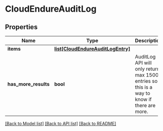 # CloudEndureAuditLog

## Properties
Name | Type | Description | Notes
------------ | ------------- | ------------- | -------------
**items** | [**list[CloudEndureAuditLogEntry]**](CloudEndureAuditLogEntry.md) |  | [optional]
**has_more_results** | **bool** | AuditLog API will only return max 1500 entries so this is a way to know if there are more.  | [optional]

[[Back to Model list]](API_README.md#documentation-for-models) [[Back to API list]](API_README.md#documentation-for-api-endpoints) [[Back to README]](API_README.md)

